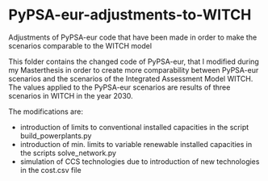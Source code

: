 # PyPSA-eur-adjustments-to-WITCH
Adjustments of PyPSA-eur code that have been made in order to make the scenarios comparable to the WITCH model

This folder contains the changed code of PyPSA-eur, that I modified during my Masterthesis in order to create more comparability between PyPSA-eur scenarios and the scenarios of the Integrated Assessment Model WITCH. The values applied to the PyPSA-eur scenarios are results of three scenarios in WITCH in the year 2030.

The modifications are:
* introduction of limits to conventional installed capacities in the script build_powerplants.py
* introduction of min. limits to variable renewable installed capacities in the scripts solve_network.py
* simulation of CCS technologies due to introduction of new technologies in the cost.csv file
